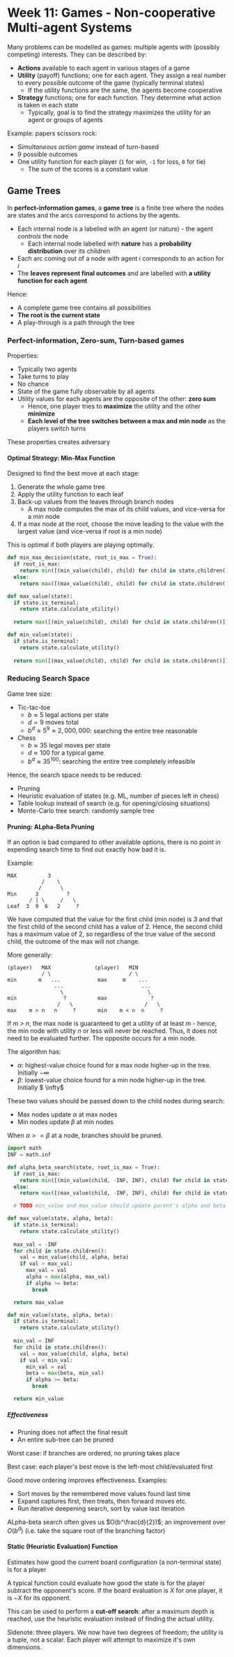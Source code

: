 # Week 11: Games - Non-cooperative Multi-agent Systems

Many problems can be modelled as games: multiple agents with (possibly competing) interests. They can be described by:

- **Actions** available to each agent in various stages of a game
- **Utility** (payoff) functions; one for each agent. They assign a real number to every possible outcome of the game (typically terminal states)
  - If the utility functions are the same, the agents become cooperative
- **Strategy** functions; one for each function. They determine what action is taken in each state
  - Typically, goal is to find the strategy maximizes the utility for an agent or groups of agents

Example: papers scissors rock:

- *Simultaneous action game* instead of turn-based
- 9 possible outcomes
- One utility function for each player (`1` for win, `-1` for loss, `0` for tie)
  - The sum of the scores is a constant value

## Game Trees

In **perfect-information games**, a **game tree** is a finite tree where the nodes are states and the arcs correspond to actions by the agents.

- Each internal node is a labelled with an agent (or nature) - the agent *controls* the node
  - Each internal node labelled with **nature** has a **probability distribution** over its children
- Each arc coming out of a node with agent *i* corresponds to an action for *i*
- The **leaves represent final outcomes** and are labelled with **a utility function for each agent**

Hence:

- A complete game tree contains all possibilities
- **The root is the current state**
- A play-through is a path through the tree

### Perfect-information, Zero-sum, Turn-based games

Properties:

- Typically two agents
- Take turns to play
- No chance
- State of the game fully observable by all agents
- Utility values for each agents are the opposite of the other: **zero sum**
  - Hence, one player tries to **maximize** the utility and the other **minimize**
  - **Each level of the tree switches between a max and min node** as the players switch turns

These properties creates adversary

#### Optimal Strategy: Min-Max Function

Designed to find the best move at each stage:

1. Generate the whole game tree
2. Apply the utility function to each leaf
3. Back-up values from the leaves through branch nodes
   - A max node computes the max of its child values, and vice-versa for a min node
4. If a max node at the root, choose the move leading to the value with the largest value (and vice-versa if root is a min node)

This is optimal if both players are playing optimally.

```python
def min_max_decision(state, root_is_max = True):
  if root_is_max:
    return min([(min_value(child), child) for child in state.children()])[1]
  else:
    return max([(max_value(child), child) for child in state.children()])[1]

def max_value(state):
  if state.is_terminal:
    return state.calculate_utility()
  
  return max([(min_value(child), child) for child in state.children()])[1]

def min_value(state):
  if state.is_terminal:
    return state.calculate_utility()
  
  return min([(max_value(child), child) for child in state.children()])[1]
```

### Reducing Search Space

Game tree size:

- Tic-tac-toe
  - $b \approx 5$ legal actions per state
  - $d = 9$ moves total
  - $b^d \approx 5^9 \approx 2,000,000$: searching the entire tree reasonable
- Chess
  - $b \approx 35$ legal moves per state
  - $d \approx 100$ for a typical game
  - $b^d \approx 35^100$: searching the entire tree completely infeasible

Hence, the search space needs to be reduced:

- Pruning
- Heuristic evaluation of states (e.g. ML, number of pieces left in chess)
- Table lookup instead of search (e.g. for opening/closing situations)
- Monte-Carlo tree search: randomly sample tree

#### Pruning: ALpha-Beta Pruning

If an option is bad compared to other available options, there is no point in expending search time to find out exactly how bad it is.

Example:

```
MAX          3
           /    \
          /      \
Min      3         ?
       / | \     /   \
Leaf  3  9  6   2     ?
```

We have computed that the value for the first child (min node) is 3 and that the first child of the second child has a value of 2. Hence, the second child has a maximum value of 2, so regardless of the true value of the second child, the outcome of the max will not change.

More generally:

```
(player)   MAX              (player)   MIN
           / \                         / \
min       m   ...            max     m    ...
               ...                         ...
                 \                           \
min               ?          max              ?
                /   \                       /   \
max    m > n   n     ?       min    m < n  n     ?
```

If *m > n*, the max node is guaranteed to get a utility of at least *m* - hence, the min node with utility *n* or less will never be reached. Thus, it does not need to be evaluated further. The opposite occurs for a min node.

The algorithm has:

- $\alpha$: highest-value choice found for a max node higher-up in the tree. Initially $-\infty$
- $\beta$:   lowest-value choice found for a min node higher-up in the tree. Initially $ \infty$

These two values should be passed down to the child nodes during search:

- Max nodes update $\alpha$ at max nodes
- Min nodes update $\beta$ at min nodes

When $\alpha >= \beta$ at a node, branches should be pruned.

```python
import math
INF = math.inf

def alpha_beta_search(state, root_is_max = True):
  if root_is_max:
    return min([(min_value(child, -INF, INF), child) for child in state.children()])[1]
  else:
    return max([(max_value(child, -INF, INF), child) for child in state.children()])[1]

  # TODO min_value and max_value should update parent's alpha and beta values? Only update one of alpha or beta?

def max_value(state, alpha, beta):
  if state.is_terminal:
    return state.calculate_utility()
  
  max_val = -INF
  for child in state.children():
    val = min_value(child, alpha, beta)
    if val > max_val:
      max_val = val
      alpha = max(alpha, max_val)
      if alpha >= beta:
        break

  return max_value

def min_value(state, alpha, beta):
  if state.is_terminal:
    return state.calculate_utility()
  
  min_val = INF
  for child in state.children():
    val = max_value(child, alpha, beta)
    if val < min_val:
      min_val = val
      beta = max(beta, min_val)
      if alpha >= beta:
        break

  return min_value
```

##### Effectiveness

- Pruning does not affect the final result
- An entire sub-tree can be pruned

Worst case: if branches are ordered, no pruning takes place

Best case: each player's best move is the left-most child/evaluated first

Good move ordering improves effectiveness. Examples:

- Sort moves by the remembered move values found last time
- Expand captures first, then treats, then forward moves etc.
- Run iterative deepening search, sort by value last iteration

ALpha-beta search often gives us $O(b^\frac{d}{2})$; an improvement over $O(b^d)$ (i.e. take the square root of the branching factor)

#### Static (Heuristic Evaluation) Function

Estimates how good the current board configuration (a non-terminal state) is for a player

A typical function could evaluate how good the state is for the player subtract the opponent's score. If the board evaluation is $X$ for one player, it is $-X$ for its opponent.

This can be used to perform a **cut-off search**: after a maximum depth is reached, use the heuristic evaluation instead of finding the actual utility.

Sidenote: three players. We now have two degrees of freedom; the utility is a tuple, not a scalar. Each player will attempt to maximize it's own dimensions.

